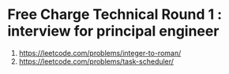# Free Charge Technical Round 1 : interview for principal engineer

1. https://leetcode.com/problems/integer-to-roman/
2. https://leetcode.com/problems/task-scheduler/

